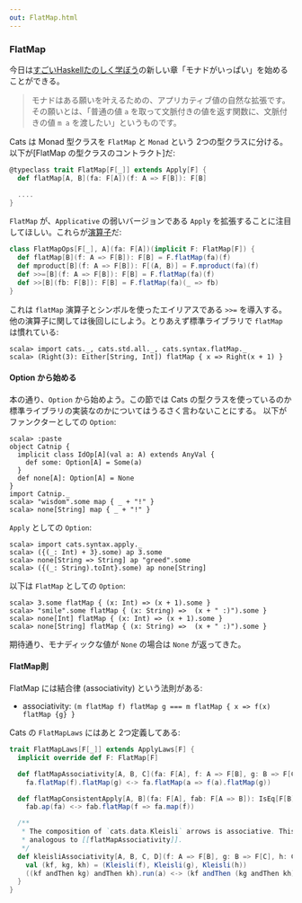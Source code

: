 ```yaml
---
out: FlatMap.html
---
```


  [fom]: http://learnyouahaskell.com/a-fistful-of-monads
  [FlatMapSource]: $catsBaseUrl$/core/src/main/scala/cats/FlatMap.scala
  [FlatMapSyntaxSource]: $catsBaseUrl$/core/src/main/scala/cats/syntax/flatMap.scala

### FlatMap

今日は[すごいHaskellたのしく学ぼう](http://www.amazon.co.jp/dp/4274068854)の新しい章「モナドがいっぱい」を始めることができる。

> モナドはある願いを叶えるための、アプリカティブ値の自然な拡張です。その願いとは、「普通の値 `a` を取って文脈付きの値を返す関数に、文脈付きの値 `m a` を渡したい」というものです。

Cats は Monad 型クラスを `FlatMap` と `Monad` という 2つの型クラスに分ける。
以下が[FlatMap の型クラスのコントラクト]だ:

```scala
@typeclass trait FlatMap[F[_]] extends Apply[F] {
  def flatMap[A, B](fa: F[A])(f: A => F[B]): F[B]

  ....
}
```

`FlatMap` が、`Applicative` の弱いバージョンである `Apply` を拡張することに注目してほしい。これらが[演算子][FlatMapSyntaxSource]だ:

```scala
class FlatMapOps[F[_], A](fa: F[A])(implicit F: FlatMap[F]) {
  def flatMap[B](f: A => F[B]): F[B] = F.flatMap(fa)(f)
  def mproduct[B](f: A => F[B]): F[(A, B)] = F.mproduct(fa)(f)
  def >>=[B](f: A => F[B]): F[B] = F.flatMap(fa)(f)
  def >>[B](fb: F[B]): F[B] = F.flatMap(fa)(_ => fb)
}
```

これは `flatMap` 演算子とシンボルを使ったエイリアスである `>>=` を導入する。他の演算子に関しては後回しにしよう。とりあえず標準ライブラリで `flatMap` は慣れている:

```console:new
scala> import cats._, cats.std.all._, cats.syntax.flatMap._
scala> (Right(3): Either[String, Int]) flatMap { x => Right(x + 1) }
```

#### Option から始める

本の通り、`Option` から始めよう。この節では Cats の型クラスを使っているのか標準ライブラリの実装なのかについてはうるさく言わないことにする。
以下がファンクターとしての `Option`:

```console
scala> :paste
object Catnip {
  implicit class IdOp[A](val a: A) extends AnyVal {
    def some: Option[A] = Some(a)
  }
  def none[A]: Option[A] = None
}
import Catnip._
scala> "wisdom".some map { _ + "!" }
scala> none[String] map { _ + "!" }
```

`Apply` としての `Option`:

```console
scala> import cats.syntax.apply._
scala> ({(_: Int) + 3}.some) ap 3.some
scala> none[String => String] ap "greed".some
scala> ({(_: String).toInt}.some) ap none[String]
```

以下は `FlatMap` としての `Option`:

```console
scala> 3.some flatMap { (x: Int) => (x + 1).some }
scala> "smile".some flatMap { (x: String) =>  (x + " :)").some }
scala> none[Int] flatMap { (x: Int) => (x + 1).some }
scala> none[String] flatMap { (x: String) =>  (x + " :)").some }
```

期待通り、モナディックな値が `None` の場合は `None` が返ってきた。

#### FlatMap則

FlatMap には結合律 (associativity) という法則がある:

- associativity: `(m flatMap f) flatMap g === m flatMap { x => f(x) flatMap {g} }`

Cats の `FlatMapLaws` にはあと 2つ定義してある:

```scala
trait FlatMapLaws[F[_]] extends ApplyLaws[F] {
  implicit override def F: FlatMap[F]

  def flatMapAssociativity[A, B, C](fa: F[A], f: A => F[B], g: B => F[C]): IsEq[F[C]] =
    fa.flatMap(f).flatMap(g) <-> fa.flatMap(a => f(a).flatMap(g))

  def flatMapConsistentApply[A, B](fa: F[A], fab: F[A => B]): IsEq[F[B]] =
    fab.ap(fa) <-> fab.flatMap(f => fa.map(f))

  /**
   * The composition of `cats.data.Kleisli` arrows is associative. This is
   * analogous to [[flatMapAssociativity]].
   */
  def kleisliAssociativity[A, B, C, D](f: A => F[B], g: B => F[C], h: C => F[D], a: A): IsEq[F[D]] = {
    val (kf, kg, kh) = (Kleisli(f), Kleisli(g), Kleisli(h))
    ((kf andThen kg) andThen kh).run(a) <-> (kf andThen (kg andThen kh)).run(a)
  }
}
```

